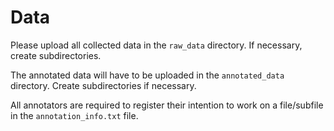 # Data

Please upload all collected data in the `raw_data` directory. If necessary, create subdirectories.

The annotated data will have to be uploaded in the `annotated_data` directory. Create subdirectories if necessary.

All annotators are required to register their intention to work on a file/subfile in the `annotation_info.txt` file.